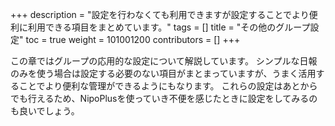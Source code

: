 +++
description = "設定を行わなくても利用できますが設定することでより便利に利用できる項目をまとめています。"
tags = []
title = "その他のグループ設定"
toc = true
weight = 101001200
contributors = []
+++

この章ではグループの応用的な設定について解説しています。
シンプルな日報のみを使う場合は設定する必要のない項目がまとまっていますが、うまく活用することでより便利な管理ができるようにもなります。
これらの設定はあとからでも行えるため、NipoPlusを使っていき不便を感じたときに設定をしてみるのも良いでしょう。
